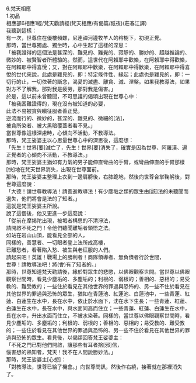 6.梵天相應  
1.初品  
相應部6相應1經/梵天勸請經(梵天相應/有偈篇/祇夜)(莊春江譯)  
我聽到這樣：  
有一次，世尊住在優樓頻螺，尼連禪河邊牧羊人的榕樹下，初現正覺。  
那時，當世尊獨處、獨坐時，心中生起了這樣的深思：  
「被我證得的這個法是甚深的、難見的、難覺的、寂靜的、勝妙的、超越推論的、微妙的、被賢智者所體驗的。然而，這世代在阿賴耶中歡樂，在阿賴耶中得歡樂，在阿賴耶中得喜悅；又，對在阿賴耶中歡樂，在阿賴耶中得歡樂，在阿賴耶中得喜悅的世代來說，此處是難見的，即：特定條件性、緣起；此處也是難見的，即：一切行的止，一切依著的斷念，渴愛的滅盡、離貪、滅、涅槃。如果我教導法，如果對方不了解我，那對我是疲勞，那對我是傷害。」  
於是，這以前未曾聽聞，不可思議的偈頌出現在世尊心中：  
「被我困難證得的，現在沒有被知道的必要，  
此法不易被貪與瞋征服者善正覺。  
逆流而行的、微妙的，甚深的、難見的、微細的[法]，  
被貪所染者、被大黑暗覆蓋者看不見。」  
當世尊像這樣深慮時，心傾向不活動，不教導法。  
那時，梵王娑婆主以心思量世尊心中的深思後，這麼想：  
「先生！世界[要]滅亡了，先生！世界[要]消失了，確實是因為世尊、阿羅漢、遍正覺者的心傾向不活動，不教導法。」  
那時，梵王娑婆主猶如有力氣的男子能伸直彎曲的手臂，或彎曲伸直的手臂那樣[快]地在梵天世界消失，出現在世尊面前。  
那時，梵王娑婆主整理上衣到一邊肩膀後，右膝跪地，然後向世尊合掌鞠躬後，對世尊這麼說：  
「大德！請世尊教導法！請善逝教導法！有少塵垢之類的眾生由[該]法的未聽聞而退失，他們將會是法的了知者。」  
這就是梵王娑婆主所說。  
說了這個後，他又更進一步這麼說：  
「從前在摩揭陀出現，被垢者構思的不清淨法，  
請開啟不死之門！令他們聽聞離垢者領悟之法。  
如站在岩山山頂，能看見全部的人，  
同樣的，善慧者、一切眼者登上法所成高樓，  
已離愁者，看著陷入愁、被生與老征服的人們。  
請起來吧！英雄！戰場上的勝利者！商隊領導者、無負債者行於世間，  
世尊！請教導法吧！將(會)有了知者的。」  
那時，世尊知道梵天勸請後，緣於對眾生的悲愍，以佛眼觀察世間。當世尊以佛眼觀察世間時，看見少塵垢的、多塵垢的；利根的、弱根的；善相的、惡相的；易受教的、難受教的；一些住於看見在其他世界的罪過與恐怖的、另一些不住於看見在其他世界的罪過與恐怖的眾生，猶如在青蓮池、紅蓮池、白蓮池中，一些青蓮、紅蓮、白蓮生在水中，長在水中，依止於水面下，沈在水下生長；一些青蓮、紅蓮、白蓮生在水中，長在水中，與水面同高而住立；一些青蓮、紅蓮、白蓮生在水中，長在水中，升出水面而住立，不被水染著。同樣的，當世尊以佛眼觀察世間時，看見少塵垢的、多塵垢的；利根的、弱根的；善相的、惡相的；易受教的、難受教的；一些住於看見在其他世界的罪過與恐怖的、另一些不住於看見在其他世界的罪過與恐怖的眾生。看見後，以偈頌回答梵王娑婆主：  
「不死之門已對他們開啟，讓那些有耳者捨[邪]信，  
惱害想的熟知者，梵天！我不在人間說勝妙法。」  
那時，梵王娑婆主[心想]：  
「對教導法，世尊已給了機會。」向世尊問訊，然後作右繞，接著就在那裡消失了。  
  
  
